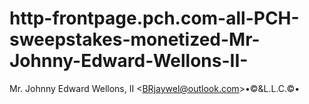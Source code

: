 # http-frontpage.pch.com-all-PCH-sweepstakes-monetized-Mr-Johnny-Edward-Wellons-II-
Mr. Johnny Edward Wellons, II &lt;BRjaywel@outlook.com>•©&amp;L.L.C.©•
